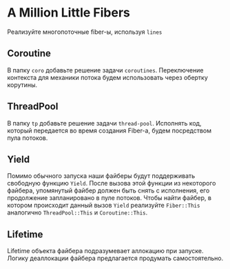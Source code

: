 # A Million Little Fibers

Реализуйте многопоточные fiber-ы, используя `lines`

## Coroutine

В папку `coro` добавьте решение задачи `coroutines`. Переключение контекста для механики потока будем использовать через обертку корутины.

## ThreadPool

В папку `tp` добавьте решение задачи `thread-pool`. Исполнять код, который передается во время создания Fiber-a, будем посредством пула потоков.

## Yield

Помимо обычного запуска наши файберы будут поддерживать свободную функцию `Yield`. После вызова этой функции из некоторого файбера, упомянутый файбер должен быть снять с исполнения, его продолжение запланировано в пуле потоков. Чтобы найти файбер, в котором происходит данный вызов `Yield` реализуйте `Fiber::This` аналогично `ThreadPool::This` и `Coroutine::This`.

## Lifetime

Lifetime объекта файбера подразумевает аллокацию при запуске. Логику деаллокации файбера предлагается продумать самостоятельно.
